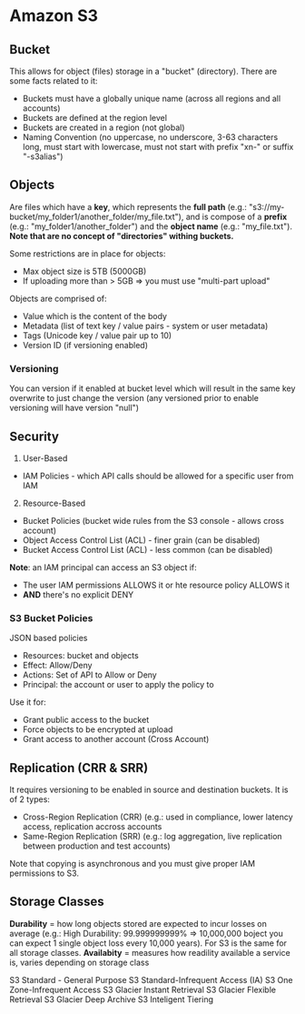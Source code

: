 # Amazon S3

## Bucket

This allows for object (files) storage in a "bucket" (directory).
There are some facts related to it:
- Buckets must have a globally unique name (across all regions and all accounts)
- Buckets are defined at the region level
- Buckets are created in a region (not global)
- Naming Convention (no uppercase, no underscore, 3-63 characters long,  must start with lowercase, must not start with prefix "xn-" or suffix "-s3alias")

## Objects

Are files which have a **key**, which represents the **full path** (e.g.: "s3://my-bucket/my_folder1/another_folder/my_file.txt"), and is compose of a **prefix** (e.g.: "my_folder1/another_folder") and the **object name** (e.g.: "my_file.txt").
**Note that are no concept of "directories" withing buckets.**

Some restrictions are in place for objects:
- Max object size is 5TB (5000GB)
- If uploading more than > 5GB => you must use "multi-part upload"

Objects are comprised of: 
- Value which is the content of the body
- Metadata (list of text key / value pairs - system or user metadata)
- Tags (Unicode key / value pair up to 10)
- Version ID (if versioning enabled)

### Versioning
You can version if it enabled at bucket level which will result in the same key overwrite to just change the version (any versioned prior to enable versioning will have version "null")

## Security

1. User-Based
  - IAM Policies - which API calls should be allowed for a specific user from IAM
2. Resource-Based
- Bucket Policies (bucket wide rules from the S3 console - allows cross account)
- Object Access Control List (ACL) - finer grain (can be disabled)
- Bucket Access Control List (ACL) - less common (can be disabled)

**Note**: an IAM principal can access an S3 object if:
- The user IAM permissions ALLOWS it or hte resource policy ALLOWS it
- **AND** there's no explicit DENY

### S3 Bucket Policies

JSON based policies
- Resources: bucket and objects
- Effect: Allow/Deny
- Actions: Set of API to Allow or Deny
- Principal: the account or user to apply the policy to

Use it for:
- Grant public access to the bucket
- Force objects to be encrypted at upload
- Grant access to another account (Cross Account)

## Replication (CRR & SRR)

It requires versioning to be enabled in source and destination buckets. It is of 2 types:
- Cross-Region Replication (CRR) (e.g.: used in compliance, lower latency access, replication accross accounts
- Same-Region Replication (SRR) (e.g.: log aggregation, live replication between production and test accounts)

Note that copying is asynchronous and you must give proper IAM permissions to S3.

## Storage Classes

**Durability** = how long objects stored are expected to incur losses on average (e.g.: High Durability: 99.999999999% => 10,000,000 boject you can expect 1 single object loss every 10,000 years). For S3 is the same for all storage classes.
**Availabity** = measures how readility available a service is, varies depending on storage class

S3 Standard - General Purpose
S3 Standard-Infrequent Access (IA)
S3 One Zone-Infrequent Access
S3 Glacier Instant Retrieval
S3 Glacier Flexible Retrieval
S3 Glacier Deep Archive
S3 Inteligent Tiering
